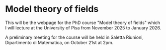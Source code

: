  
<h1> Model theory of fields </h1>

This will be the webpage for the PhD course "Model theory of fields" which I will lecture at the University of Pisa from November 2025 to January 2026.

A preliminary meeting for the course will be held in Saletta Riunioni, Dipartimento di Matematica, on October 21st at 2pm.
